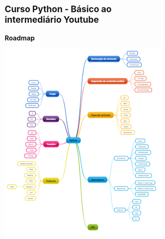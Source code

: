 # Curso Python - Básico ao intermediário Youtube

## Roadmap

![Rodamap](readme.assets/roteiro_de_aula.png)
